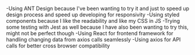 -Using ANT Design because I've been wanting to try it and just to speed up design process and speed up developing for responsivity
-Using styled components because I like the readability and like my CSS in JS
-Trying some testing with Jest as well because I have also been wanting to try this, might not be perfect though
-Using React for frontend framework for handling changing data from axios calls seamlessly 
-Using axios for API calls for better cross browser compatibility 